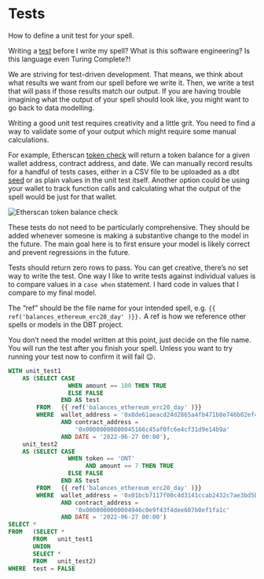 # Tests

How to define a unit test for your spell.

Writing a [test](https://docs.getdbt.com/docs/building-a-dbt-project/tests) before I write my spell? What is this software engineering? Is this language even Turing Complete?!

We are striving for test-driven development. That means, we think about what results we want from our spell before we write it. Then, we write a test that will pass if those results match our output. If you are having trouble imagining what the output of your spell should look like, you might want to go back to data modelling.

Writing a good unit test requires creativity and a little grit. You need to find a way to validate some of your output which might require some manual calculations.

For example, Etherscan [token check](https://etherscan.io/tokencheck-tool) will return a token balance for a given wallet address, contract address, and date. We can manually record results for a handful of tests cases, either in a CSV file to be uploaded as a dbt [seed](https://docs.getdbt.com/docs/building-a-dbt-project/seeds) or as plain values in the unit test itself. Another option could be using your wallet to track function calls and calculating what the output of the spell would be just for that wallet.

![Etherscan token balance check](https://lh4.googleusercontent.com/EFymwYMt60l6zdbQHhmxV7c3FZ2RHSPjT0SIux1pdk0maghfXn1AyzfIT0b260VU-Hmol5Phm6QSWEROVP74fRqbcFYf2hZPjBDneyISwmjkpYF\_-DPYjAZXfKKQ2iVENYhJq3A6iGegSuggMf8)

These tests do not need to be particularly comprehensive. They should be added whenever someone is making a substantive change to the model in the future. The main goal here is to first ensure your model is likely correct and prevent regressions in the future.

Tests should return zero rows to pass. You can get creative, there’s no set way to write the test. One way I like to write tests against individual values is to compare values in a `case when` statement. I hard code in values that I compare to my final model.

The “ref” should be the file name for your intended spell, e.g. `{{ ref('balances_ethereum_erc20_day' )}}.` A ref is how we reference other spells or models in the DBT project.

You don’t need the model written at this point, just decide on the file name. You will run the test after you finish your spell. Unless you want to try running your test now to confirm it will fail 😉.

```sql
WITH unit_test1
    AS (SELECT CASE
                 WHEN amount == 100 THEN TRUE
                 ELSE FALSE
               END AS test
        FROM   {{ ref('balances_ethereum_erc20_day' )}}
        WHERE  wallet_address = '0x8de61aeacd24d2865a4fb471b8e746b02ef4e346'
               AND contract_address =
                   '0x00000000000045166c45af0fc6e4cf31d9e14b9a'
               AND DATE = '2022-06-27 00:00'),
    unit_test2
    AS (SELECT CASE
                 WHEN token == 'ONT'
                      AND amount == 7 THEN TRUE
                 ELSE FALSE
               END AS test
        FROM   {{ ref('balances_ethereum_erc20_day' )}}
        WHERE  wallet_address = '0x01bcb7117f00c4d3141ccab2432c7ae3bd5b00d3'
               AND contract_address =
                   '0x0000000000004946c0e9f43f4dee607b0ef1fa1c'
               AND DATE = '2022-06-27 00:00')
SELECT *
FROM   (SELECT *
       FROM   unit_test1
       UNION
       SELECT *
       FROM   unit_test2)
WHERE  test = FALSE
```

